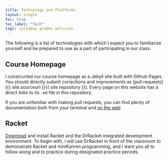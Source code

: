 ```yaml
---
title: Technology and Platforms
layout: single
toc: true
toc_label: "Tech"
tags: syllabus grades policies 
---
```


The following is a list of technologies with which I expect you to
familiarize yourself and be prepared to use as a part of participating
in our class.

## Course Homepage

I constructed our course homepage as a Jekyll site built with Github
Pages. You should directly submit corrections and improvements as
[pull requests]({{ site.sourceurl }}{{ site.repository }}). Every page
on this website has a direct links to its `.md` file in this
repository.

If you are unfamiliar with making pull requests, you can find plenty of documentation both from your terminal
and [on the
web](https://docs.github.com/en/github/collaborating-with-pull-requests/proposing-changes-to-your-work-with-pull-requests/creating-a-pull-request)

## Racket

[Download](https://download.racket-lang.org/) and install Racket and
the DrRacket integrated development environment. To begin with, I will
use DrRacket in front of the classroom to demonstrate Racket and
miniKanren programming, and I want you all to follow along and to
practice during designated practice periods.

